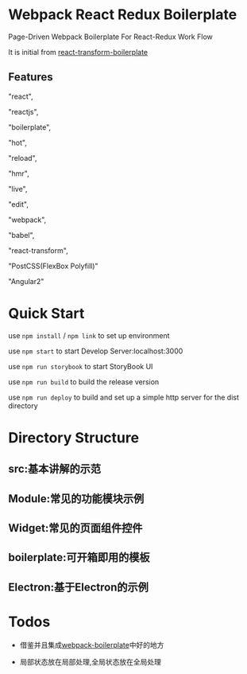 # Webpack React Redux Boilerplate

Page-Driven Webpack Boilerplate For React-Redux Work Flow

It is initial from [react-transform-boilerplate](https://github.com/gaearon/react-transform-boilerplate)

## Features

"react",

"reactjs",

"boilerplate",

"hot",

"reload",

"hmr",

"live",

"edit",

"webpack",

"babel",

"react-transform",

"PostCSS(FlexBox Polyfill)"

"Angular2"

# Quick Start

use `npm install` / `npm link` to set up environment

use `npm start` to start Develop Server:localhost:3000

use `npm run storybook` to start StoryBook UI

use `npm run build` to build the release version

use `npm run deploy` to build and set up a simple http server for the dist directory

# Directory Structure
## src:基本讲解的示范
## Module:常见的功能模块示例
## Widget:常见的页面组件控件
## boilerplate:可开箱即用的模板
## Electron:基于Electron的示例


# Todos

- 借鉴并且集成[webpack-boilerplate](https://github.com/geniuscarrier/webpack-boilerplate)中好的地方

- 局部状态放在局部处理,全局状态放在全局处理
